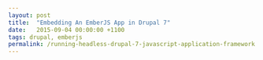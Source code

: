 ```yaml
---
layout: post
title:  "Embedding An EmberJS App in Drupal 7"
date:   2015-09-04 00:00:00 +1100
tags: drupal, emberjs
permalink: /running-headless-drupal-7-javascript-application-framework
---
```

